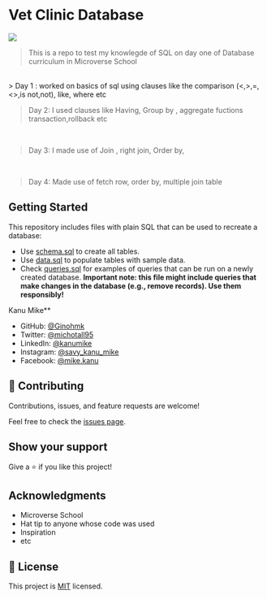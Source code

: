 # Vet Clinic Database

![](https://img.shields.io/badge/Microverse-blueviolet)

> This is a repo to test my knowlegde of SQL on day one of Database curriculum in Microverse School

<br>
> Day 1 : worked on basics of sql using clauses like the comparison (<,>,=,<>,is not,not), like, where etc

 <br>

> Day 2: I used clauses like Having, Group by , aggregate fuctions transaction,rollback etc

<br>

> Day 3: I made use of Join , right join, Order by,

<br>

> Day 4: Made use of fetch row, order by, multiple join table

## Getting Started

This repository includes files with plain SQL that can be used to recreate a database:

- Use [schema.sql](./schema.sql) to create all tables.
- Use [data.sql](./data.sql) to populate tables with sample data.
- Check [queries.sql](./queries.sql) for examples of queries that can be run on a newly created database. **Important note: this file might include queries that make changes in the database (e.g., remove records). Use them responsibly!**

Kanu Mike\*\*

- GitHub: [@Ginohmk](https://github.com/Ginohmk)
- Twitter: [@michotall95](https://www.twitter.com/michotall95)
- LinkedIn: [@kanumike](https://www.linkedin.com/in/kanu-mike-497119211/)
- Instagram: [@savy_kanu_mike](https/instagram.com/savy_kanu_mike)
- Facebook: [@mike.kanu](https://www.facebook.com/mike.kanu)

## 🤝 Contributing

Contributions, issues, and feature requests are welcome!

Feel free to check the [issues page](../../issues/).

## Show your support

Give a ⭐️ if you like this project!

## Acknowledgments

- Microverse School
- Hat tip to anyone whose code was used
- Inspiration
- etc

## 📝 License

This project is [MIT](./MIT.md) licensed.
